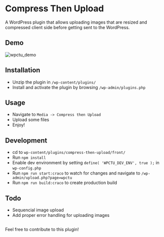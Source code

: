 # Compress Then Upload

A WordPress plugin that allows uploading images that are resized and compressed client side before getting sent to the WordPress.


## Demo
![wpctu_demo](https://user-images.githubusercontent.com/76950619/137004970-eca5ccda-a792-4e4f-9845-72b2309d08fe.gif)

## Installation
- Unzip the plugin in `/wp-content/plugins/`
- Install and activate the plugin by browsing `/wp-admin/plugins.php` 

## Usage
- Navigate to `Media -> Compress then Upload`
- Upload some files
- Enjoy!

## Development
- cd to `wp-content/plugins/compress-then-upload/front/`
- Run `npm install`
- Enable dev environment by setting `define( 'WPCTU_DEV_ENV', true );` in `wp-config.php`
- Run `npm run start:craco` to watch for changes and navigate to `/wp-admin/upload.php?page=wpctu`
- Run `npm run build:craco` to create production build


## Todo 
- Sequencial image upload
- Add proper error handling for uploading images

## 

Feel free to contribute to this plugin!
